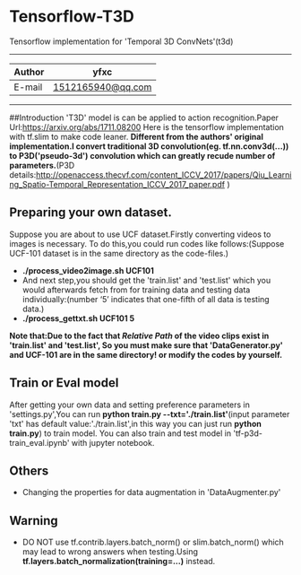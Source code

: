 Tensorflow-T3D
====================
Tensorflow implementation for 'Temporal 3D ConvNets'(t3d)
****

|Author|yfxc|
|---|---
|E-mail|1512165940@qq.com

****
##Introduction
'T3D' model is can be applied to action recognition.Paper Url:https://arxiv.org/abs/1711.08200
Here is the tensorflow implementation with tf.slim to make code leaner.
**Different from the authors' original implementation.I convert traditional 3D convolution(eg. tf.nn.conv3d(...)) to P3D('pseudo-3d') convolution which can greatly recude number of parameters.**(P3D details:http://openaccess.thecvf.com/content_ICCV_2017/papers/Qiu_Learning_Spatio-Temporal_Representation_ICCV_2017_paper.pdf )

## Preparing your own dataset.
Suppose you are about to use UCF dataset.Firstly converting videos to images is necessary.
To do this,you could run codes like follows:(Suppose UCF-101 dataset is in the same directory as the code-files.)
- **./process_video2image.sh UCF101** 
- And next step,you should get the 'train.list' and 'test.list' which you would afterwards fetch from for training data and testing
data individually:(number ‘5’ indicates that one-fifth of all data is testing data.)
- **./process_gettxt.sh UCF101 5**

**Note that:Due to the fact that *Relative Path* of the video clips exist in 'train.list' and 'test.list',
So you must make sure that 'DataGenerator.py' and UCF-101 are in the same directory! or modify the codes by yourself.**
## Train or Eval model     
After getting your own data and setting preference parameters in 'settings.py',You can run **python train.py --txt='./train.list'**(input parameter 'txt' has default value:'./train.list',in this way you can just run **python train.py**) to train model.
You can also train and test model in 'tf-p3d-train_eval.ipynb' with jupyter notebook.
## Others
- Changing the properties for data augmentation in 'DataAugmenter.py'
## Warning
- DO NOT use tf.contrib.layers.batch_norm() or slim.batch_norm() which may lead to wrong answers when testing.Using **tf.layers.batch_normalization(training=...)** instead.
